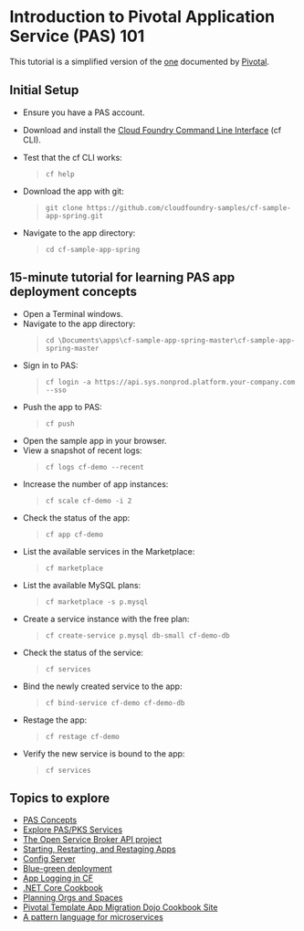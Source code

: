 # Introduction to Pivotal Application Service (PAS) 101

This tutorial is a simplified version of the [one](https://tanzu.vmware.com/tutorials/getting-started/introduction) documented by [Pivotal](https://tanzu.vmware.com/).

## Initial Setup

- Ensure you have a PAS account.

- Download and install the [Cloud Foundry Command Line Interface](https://github.com/cloudfoundry/cli#installers-and-compressed-binaries) (cf CLI).

- Test that the cf CLI works:

  > `cf help`
  
- Download the app with git:

  > `git clone https://github.com/cloudfoundry-samples/cf-sample-app-spring.git`
  
- Navigate to the app directory:

  > `cd cf-sample-app-spring`
  
## 15-minute tutorial for learning PAS app deployment concepts
- Open a Terminal windows.
- Navigate to the app directory:
  > `cd \Documents\apps\cf-sample-app-spring-master\cf-sample-app-spring-master`
- Sign in to PAS:
  > `cf login -a https://api.sys.nonprod.platform.your-company.com --sso`
- Push the app to PAS:
  > `cf push`
- Open the sample app in your browser.
- View a snapshot of recent logs:
  > `cf logs cf-demo --recent`
- Increase the number of app instances:
  > `cf scale cf-demo -i 2`
- Check the status of the app:
  > `cf app cf-demo`
- List the available services in the Marketplace:
  > `cf marketplace`
- List the available MySQL plans:
  > `cf marketplace -s p.mysql`
- Create a service instance with the free plan:
  > `cf create-service p.mysql db-small cf-demo-db`
- Check the status of the service:
  > `cf services`
- Bind the newly created service to the app:
  > `cf bind-service cf-demo cf-demo-db`
- Restage the app:
  > `cf restage cf-demo`
- Verify the new service is bound to the app:
  > `cf services`

## Topics to explore
- [PAS Concepts](https://docs.pivotal.io/platform/application-service/2-9/concepts/index.html)
- [Explore PAS/PKS Services](https://network.pivotal.io/)
- [The Open Service Broker API project](https://www.openservicebrokerapi.org/)
- [Starting, Restarting, and Restaging Apps](https://docs.run.pivotal.io/devguide/deploy-apps/start-restart-restage.html)
- [Config Server](https://docs.run.pivotal.io/spring-cloud-services/config-server/index.html)
- [Blue-green deployment](https://docs.pivotal.io/platform/application-service/2-9/devguide/deploy-apps/blue-green.html)
- [App Logging in CF](https://docs.cloudfoundry.org/devguide/deploy-apps/streaming-logs.html)
- [.NET Core Cookbook](https://dotnet-cookbook.cfapps.io/core/)
- [Planning Orgs and Spaces](https://docs.cloudfoundry.org/concepts/orgs-and-spaces.html)
- [Pivotal Template App Migration Dojo Cookbook Site](https://github.com/vmwarepivotallabs/modernization-cookbook-template)
- [A pattern language for microservices](https://microservices.io/patterns/index.html)
